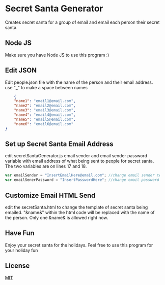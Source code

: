 # Secret Santa Generator

Creates secret santa for a group of email and email each person their secret santa.

## Node JS

Make sure you have Node JS to use this program :)

## Edit JSON

Edit people.json file with the name of the person and their email address.
use "\_" to make a space between names

```JSON
    {
    "name1": "email1@email.com",
    "name2": "email2@email.com",
    "name3": "email3@email.com",
    "name4": "email4@email.com",
    "name5": "email5@email.com",
    "name6": "email6@email.com"
}
```

## Set up Secret Santa Email Address

edit secretSantaGenerator.js email sender and email sender password variable with email address of what being sent to people for secret santa.
The two variables are on lines 17 and 18.

```javascript
var emailSender = "InsertEmailHere@email.com"; //change email sender to the email you want to send over
var emailSenerPassword = "InsertPasswordHere"; //change email password to the email address being sent out
```

## Customize Email HTML Send

edit the secretSanta.html to change the template of secret santa being emailed.
"&name&" within the html code will be replaced with the name of the person.
Only one &name& is allowed right now.

## Have Fun

Enjoy your secret santa for the holidays. Feel free to use this program for your holiday fun

## License

[MIT](https://choosealicense.com/licenses/mit/)
